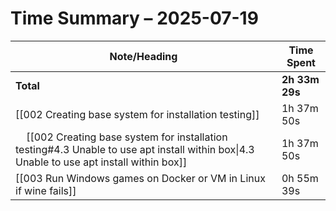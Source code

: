 # Time Summary – 2025-07-19

| Note/Heading | Time Spent |
|--------------|------------|
| **Total** | **2h 33m 29s** |
| [[002 Creating base system for installation testing]] | 1h 37m 50s |
| &nbsp;&nbsp;&nbsp;&nbsp;[[002 Creating base system for installation testing#4.3 Unable to use apt install within box\|4.3 Unable to use apt install within box]] | 1h 37m 50s |
| [[003 Run Windows games on Docker or VM in Linux if wine fails]] | 0h 55m 39s |

